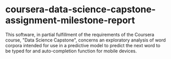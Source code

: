 # coursera-data-science-capstone-assignment-milestone-report
This software, in partial fulfillment of the requirements of the Coursera course, "Data Science Capstone", concerns an exploratory analysis of word corpora intended for use in a predictive model to predict the next word to be typed for and auto-completion function for mobile devices.
